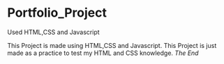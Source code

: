 # Portfolio_Project
Used HTML,CSS and Javascript

This Project is made using HTML,CSS and Javascript.
This Project is just made as a practice to test my HTML and CSS knowledge.
*The End*
